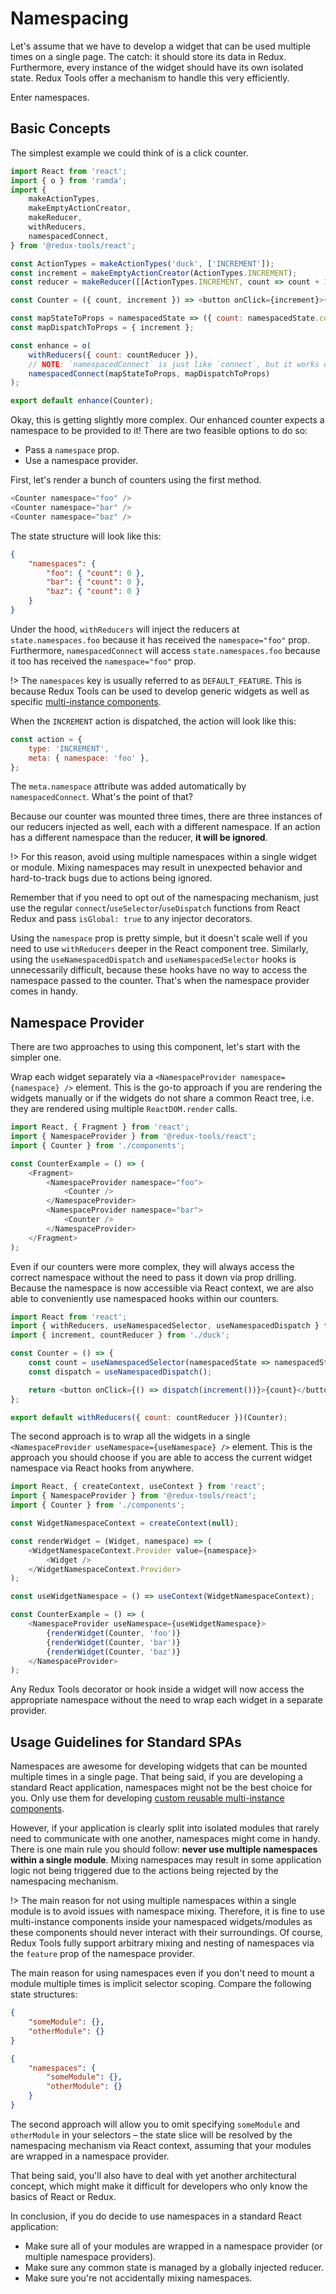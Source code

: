 # Namespacing

Let's assume that we have to develop a widget that can be used multiple times on a single page. The catch: it should store its data in Redux. Furthermore, every instance of the widget should have its own isolated state. Redux Tools offer a mechanism to handle this very efficiently.

Enter namespaces.

## Basic Concepts

The simplest example we could think of is a click counter.

```js
import React from 'react';
import { o } from 'ramda';
import {
	makeActionTypes,
	makeEmptyActionCreator,
	makeReducer,
	withReducers,
	namespacedConnect,
} from '@redux-tools/react';

const ActionTypes = makeActionTypes('duck', ['INCREMENT']);
const increment = makeEmptyActionCreator(ActionTypes.INCREMENT);
const reducer = makeReducer([[ActionTypes.INCREMENT, count => count + 1]], 0);

const Counter = ({ count, increment }) => <button onClick={increment}>{count}</button>;

const mapStateToProps = namespacedState => ({ count: namespacedState.count });
const mapDispatchToProps = { increment };

const enhance = o(
	withReducers({ count: countReducer }),
	// NOTE: `namespacedConnect` is just like `connect`, but it works over namespaces
	namespacedConnect(mapStateToProps, mapDispatchToProps)
);

export default enhance(Counter);
```

Okay, this is getting slightly more complex. Our enhanced counter expects a namespace to be provided to it! There are two feasible options to do so:

- Pass a `namespace` prop.
- Use a namespace provider.

First, let's render a bunch of counters using the first method.

```js
<Counter namespace="foo" />
<Counter namespace="bar" />
<Counter namespace="baz" />
```

The state structure will look like this:

```json
{
	"namespaces": {
		"foo": { "count": 0 },
		"bar": { "count": 0 },
		"baz": { "count": 0 }
	}
}
```

Under the hood, `withReducers` will inject the reducers at `state.namespaces.foo` because it has received the `namespace="foo"` prop. Furthermore, `namespacedConnect` will access `state.namespaces.foo` because it too has received the `namespace="foo"` prop.

!> The `namespaces` key is usually referred to as `DEFAULT_FEATURE`. This is because Redux Tools can be used to develop generic widgets as well as specific [multi-instance components](/tutorial/03-multi-instance-components).

When the `INCREMENT` action is dispatched, the action will look like this:

```js
const action = {
	type: 'INCREMENT',
	meta: { namespace: 'foo' },
};
```

The `meta.namespace` attribute was added automatically by `namespacedConnect`. What's the point of that?

Because our counter was mounted three times, there are three instances of our reducers injected as well, each with a different namespace. If an action has a different namespace than the reducer, **it will be ignored**.

!> For this reason, avoid using multiple namespaces within a single widget or module. Mixing namespaces may result in unexpected behavior and hard-to-track bugs due to actions being ignored.

Remember that if you need to opt out of the namespacing mechanism, just use the regular `connect`/`useSelector`/`useDispatch` functions from React Redux and pass `isGlobal: true` to any injector decorators.

Using the `namespace` prop is pretty simple, but it doesn't scale well if you need to use `withReducers` deeper in the React component tree. Similarly, using the `useNamespacedDispatch` and `useNamespacedSelector` hooks is unnecessarily difficult, because these hooks have no way to access the namespace passed to the counter. That's when the namespace provider comes in handy.

## Namespace Provider

There are two approaches to using this component, let's start with the simpler one.

Wrap each widget separately via a `<NamespaceProvider namespace={namespace} />` element. This is the go-to approach if you are rendering the widgets manually or if the widgets do not share a common React tree, i.e. they are rendered using multiple `ReactDOM.render` calls.

```js
import React, { Fragment } from 'react';
import { NamespaceProvider } from '@redux-tools/react';
import { Counter } from './components';

const CounterExample = () => (
	<Fragment>
		<NamespaceProvider namespace="foo">
			<Counter />
		</NamespaceProvider>
		<NamespaceProvider namespace="bar">
			<Counter />
		</NamespaceProvider>
	</Fragment>
);
```

Even if our counters were more complex, they will always access the correct namespace without the need to pass it down via prop drilling. Because the namespace is now accessible via React context, we are also able to conveniently use namespaced hooks within our counters.

```js
import React from 'react';
import { withReducers, useNamespacedSelector, useNamespacedDispatch } from '@redux-tools/react';
import { increment, countReducer } from './duck';

const Counter = () => {
	const count = useNamespacedSelector(namespacedState => namespacedState.count);
	const dispatch = useNamespacedDispatch();

	return <button onClick={() => dispatch(increment())}>{count}</button>;
};

export default withReducers({ count: countReducer })(Counter);
```

The second approach is to wrap all the widgets in a single `<NamespaceProvider useNamespace={useNamespace} />` element. This is the approach you should choose if you are able to access the current widget namespace via React hooks from anywhere.

```js
import React, { createContext, useContext } from 'react';
import { NamespaceProvider } from '@redux-tools/react';
import { Counter } from './components';

const WidgetNamespaceContext = createContext(null);

const renderWidget = (Widget, namespace) => (
	<WidgetNamespaceContext.Provider value={namespace}>
		<Widget />
	</WidgetNamespaceContext.Provider>
);

const useWidgetNamespace = () => useContext(WidgetNamespaceContext);

const CounterExample = () => (
	<NamespaceProvider useNamespace={useWidgetNamespace}>
		{renderWidget(Counter, 'foo')}
		{renderWidget(Counter, 'bar')}
		{renderWidget(Counter, 'baz')}
	</NamespaceProvider>
);
```

Any Redux Tools decorator or hook inside a widget will now access the appropriate namespace without the need to wrap each widget in a separate provider.

## Usage Guidelines for Standard SPAs

Namespaces are awesome for developing widgets that can be mounted multiple times in a single page. That being said, if you are developing a standard React application, namespaces might not be the best choice for you. Only use them for developing [custom reusable multi-instance components](/tutorial/03-multi-instance-components).

However, if your application is clearly split into isolated modules that rarely need to communicate with one another, namespaces might come in handy. There is one main rule you should follow: **never use multiple namespaces within a single module**. Mixing namespaces may result in some application logic not being triggered due to the actions being rejected by the namespacing mechanism.

!> The main reason for not using multiple namespaces within a single module is to avoid issues with namespace mixing. Therefore, it is fine to use multi-instance components inside your namespaced widgets/modules as these components should never interact with their surroundings. Of course, Redux Tools fully support arbitrary mixing and nesting of namespaces via the `feature` prop of the namespace provider.

The main reason for using namespaces even if you don't need to mount a module multiple times is implicit selector scoping. Compare the following state structures:

```json
{
	"someModule": {},
	"otherModule": {}
}
```

```json
{
	"namespaces": {
		"someModule": {},
		"otherModule": {}
	}
}
```

The second approach will allow you to omit specifying `someModule` and `otherModule` in your selectors – the state slice will be resolved by the namespacing mechanism via React context, assuming that your modules are wrapped in a namespace provider.

That being said, you'll also have to deal with yet another architectural concept, which might make it difficult for developers who only know the basics of React or Redux.

In conclusion, if you do decide to use namespaces in a standard React application:

- Make sure all of your modules are wrapped in a namespace provider (or multiple namespace providers).
- Make sure any common state is managed by a globally injected reducer.
- Make sure you're not accidentally mixing namespaces.
